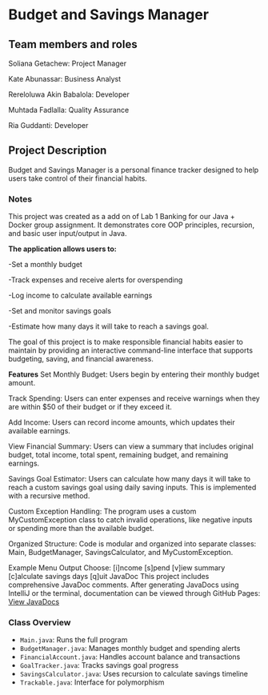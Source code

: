 # Budget and Savings Manager

## Team members and roles
Soliana Getachew: Project Manager

Kate Abunassar:  Business Analyst

Rereloluwa Akin Babalola: Developer

Muhtada Fadlalla: Quality Assurance 

Ria Guddanti: Developer


## Project Description

Budget and Savings Manager is a personal finance tracker designed to help users take control of their financial habits. 

### Notes
This project was created as a add on of Lab 1 Banking for our Java + Docker group assignment. It demonstrates core OOP
principles, recursion, and basic user input/output in Java.

**The application allows users to:**

-Set a monthly budget

-Track expenses and receive alerts for overspending

-Log income to calculate available earnings

-Set and monitor savings goals

-Estimate how many days it will take to reach a savings goal.

The goal of this project is to make responsible financial habits easier to maintain by providing an interactive command-line interface that supports budgeting, saving, and financial awareness.

**Features**
Set Monthly Budget: Users begin by entering their monthly budget amount.

Track Spending: Users can enter expenses and receive warnings when they are within $50 of their budget or if they exceed it.

Add Income: Users can record income amounts, which updates their available earnings.

View Financial Summary: Users can view a summary that includes original budget, total income, total spent, remaining budget, and remaining earnings.

Savings Goal Estimator: Users can calculate how many days it will take to reach a custom savings goal using daily saving inputs. This is implemented with a recursive method.

Custom Exception Handling: The program uses a custom MyCustomException class to catch invalid operations, like negative inputs or spending more than the available budget.

Organized Structure: Code is modular and organized into separate classes: Main, BudgetManager, SavingsCalculator, and MyCustomException.

Example Menu Output
Choose: [i]ncome  [s]pend  [v]iew summary  [c]alculate savings days  [q]uit
JavaDoc
This project includes comprehensive JavaDoc comments. After generating JavaDocs using IntelliJ or the terminal, documentation can be viewed through GitHub Pages: [View JavaDocs](https://solianag1.github.io/IS247-Group-Project/)

### Class Overview
- `Main.java`: Runs the full program
- `BudgetManager.java`: Manages monthly budget and spending alerts
- `FinancialAccount.java`: Handles account balance and transactions
- `GoalTracker.java`: Tracks savings goal progress
- `SavingsCalculator.java`: Uses recursion to calculate savings timeline
- `Trackable.java`: Interface for polymorphism




